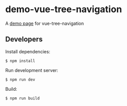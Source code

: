 # demo-vue-tree-navigation

A [demo page](https://vue-tree-navigation.misrob.cz) for vue-tree-navigation

## Developers

Install dependencies:

```console
$ npm install
```

Run development server:

```console
$ npm run dev
```

Build:

```console
$ npm run build
```